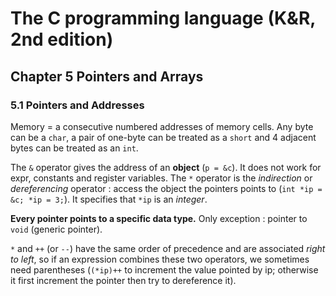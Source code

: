 The C programming language (K&R, 2nd edition)
=============================================

Chapter 5 Pointers and Arrays
-----------------------------

### 5.1 Pointers and Addresses
Memory = a consecutive numbered addresses of memory cells. Any byte can be a
`char`, a pair of one-byte can be treated as a `short` and 4 adjacent bytes can
be treated as an `int`.

The `&` operator gives the address of an **object** (`p = &c`). It does not work
for expr, constants and register variables. The `*` operator is the
_indirection_ or _dereferencing_ operator : access the object the pointers
points to (`int *ip = &c; *ip = 3;`). It specifies that `*ip` is an _integer_.

**Every pointer points to a specific data type.** Only exception : pointer to
`void` (generic pointer).

`*` and `++` (or `--`) have the same order of precedence and are associated
_right to left_, so if an expression combines these two operators, we sometimes
need parentheses (`(*ip)++` to increment the value pointed by ip; otherwise it
first increment the pointer then try to dereference it).
